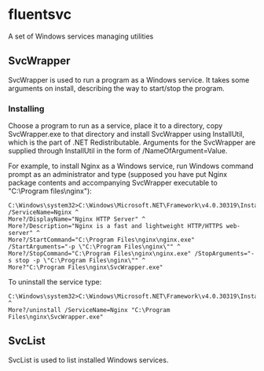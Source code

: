 # fluentsvc

A set of Windows services managing utilities

## SvcWrapper

SvcWrapper is used to run a program as a Windows service. It takes some arguments on install, describing the way to start/stop the program.

### Installing

Choose a program to run as a service, place it to a directory, copy SvcWrapper.exe to that directory and install SvcWrapper using InstallUtil,
which is the part of .NET Redistributable. Arguments for the SvcWrapper are supplied through InstallUtil in the form of /NameOfArgument=Value.

For example, to install Nginx as a Windows service, run Windows command prompt as an administrator and type (supposed you have put Nginx package
contents and accompanying SvcWrapper executable to "C:\Program files\nginx"):

```
C:\Windows\system32>C:\Windows\Microsoft.NET\Framework\v4.0.30319\InstallUtil.exe /ServiceName=Nginx ^
More?/DisplayName="Nginx HTTP Server" ^
More?/Description="Nginx is a fast and lightweight HTTP/HTTPS web-server" ^
More?/StartCommand="C:\Program Files\nginx\nginx.exe" /StartArguments="-p \"C:\Program Files\nginx\"" ^
More?/StopCommand="C:\Program Files\nginx\nginx.exe" /StopArguments="-s stop -p \"C:\Program Files\nginx\"" ^
More?"C:\Program Files\nginx\SvcWrapper.exe"
```

To uninstall the service type:

```
C:\Windows\system32>C:\Windows\Microsoft.NET\Framework\v4.0.30319\InstallUtil.exe ^
More?/uninstall /ServiceName=Nginx "C:\Program Files\nginx\SvcWrapper.exe"
```

## SvcList

SvcList is used to list installed Windows services.
